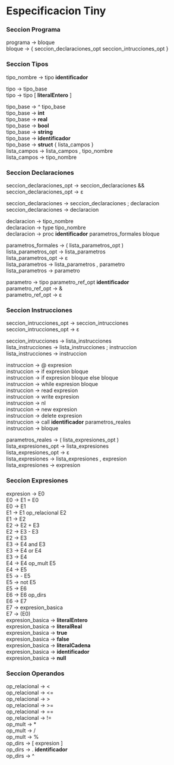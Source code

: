 # Especificacion Tiny  


### Seccion Programa  

programa -> bloque  
bloque -> { seccion_declaraciones_opt seccion_intrucciones_opt }  


### Seccion Tipos  

tipo_nombre -> tipo **identificador**  

tipo -> tipo_base  
tipo -> tipo [ **literalEntero** ]  

tipo_base -> ^ tipo_base  
tipo_base -> **int**  
tipo_base -> **real**  
tipo_base -> **bool**  
tipo_base -> **string**  
tipo_base -> **identificador**  
tipo_base -> **struct** { lista_campos }  
lista_campos -> lista_campos , tipo_nombre  
lista_campos -> tipo_nombre  


### Seccion Declaraciones  

seccion_declaraciones_opt -> seccion_declaraciones &&  
seccion_declaraciones_opt -> ε  

seccion_declaraciones -> seccion_declaraciones ; declaracion  
seccion_declaraciones -> declaracion  

declaracion -> tipo_nombre  
declaracion -> type tipo_nombre  
declaracion -> proc **identificador** parametros_formales bloque  

parametros_formales -> ( lista_parametros_opt )  
lista_parametros_opt -> lista_parametros  
lista_parametros_opt -> ε  
lista_parametros -> lista_parametros , parametro  
lista_parametros -> parametro  

parametro -> tipo parametro_ref_opt **identificador**  
parametro_ref_opt -> &  
parametro_ref_opt -> ε  


### Seccion Instrucciones  

seccion_intrucciones_opt -> seccion_intrucciones  
seccion_intrucciones_opt -> ε  

seccion_intrucciones -> lista_instrucciones  
lista_instrucciones -> lista_instrucciones ; instruccion  
lista_instrucciones -> instruccion  

instruccion -> @ expresion  
instruccion -> if expresion bloque  
instruccion -> if expresion bloque else bloque  
instruccion -> while expresion bloque  
instruccion -> read expresion  
instruccion -> write expresion  
instruccion -> nl  
instruccion -> new expresion  
instruccion -> delete expresion  
instruccion -> call **identificador** parametros_reales  
instruccion -> bloque  

parametros_reales -> ( lista_expresiones_opt )  
lista_expresiones_opt -> lista_expresiones  
lista_expresiones_opt -> ε  
lista_expresiones -> lista_expresiones , expresion  
lista_expresiones -> expresion  


### Seccion Expresiones  

expresion -> E0  
E0 -> E1 = E0  
E0 -> E1  
E1 -> E1 op_relacional E2  
E1 -> E2  
E2 -> E2 + E3  
E2 -> E3 - E3  
E2 -> E3  
E3 -> E4 and E3  
E3 -> E4 or E4  
E3 -> E4  
E4 -> E4 op_mult E5  
E4 -> E5  
E5 -> - E5  
E5 -> not E5  
E5 -> E6  
E6 -> E6 op_dirs  
E6 -> E7  
E7 -> expresion_basica  
E7 -> (E0)  
expresion_basica -> **literalEntero**  
expresion_basica -> **literalReal**  
expresion_basica -> **true**  
expresion_basica -> **false**  
expresion_basica -> **literalCadena**  
expresion_basica -> **identificador**  
expresion_basica -> **null**  


### Seccion Operandos  

op_relacional -> <  
op_relacional -> <=  
op_relacional -> >  
op_relacional -> >=  
op_relacional -> ==  
op_relacional -> !=  
op_mult -> *  
op_mult -> /  
op_mult -> %  
op_dirs -> [ expresion ]  
op_dirs -> . **identificador**  
op_dirs -> ^  

